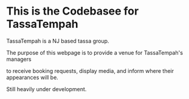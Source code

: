 # This is the Codebasee for TassaTempah

TassaTempah is a NJ based tassa group.

The purpose of this webpage is to provide a venue for TassaTempah's managers

to receive booking requests, display media, and inform where their appearances will be.

Still heavily under development.
